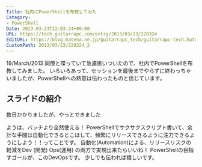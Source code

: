 ```yaml
---
Title: 社内にPowerShellを布教してみた
Category:
- PowerShell
Date: 2013-03-23T22:03:24+09:00
URL: https://tech.guitarrapc.com/entry/2013/03/23/220324
EditURL: https://blog.hatena.ne.jp/guitarrapc_tech/guitarrapc-tech.hatenablog.com/atom/entry/11696248318757675509
CustomPath: 2013/03/23/220324_2
---
```


<p>19/March/2013 同僚と喋っていて急遽思いついたので、社内でPowerShellを布教してみました。 いろいろあって、セッションを最後までやらずに終わっちゃいましたが、PowerShellへの熱意は伝わったものと信じています。 </p>
<h2>スライドの紹介</h2>
<p>数日かかりましたが、やっとできました</p>
<p>ようは、バッチより全然使える！ PowerShellでサクサクスクリプト書いて、余計な手間は自動化できるとこはして、頻繁にリリースできるように注力できるようにしよう！！ってことです。 自動化(Automation)による、リリースリスクの軽減をDev (開発) Ops(運用) の両方で実現出来たらいいね！ PowerShellの目指すゴールが、このDevOpsです。 少しでも伝われば嬉しいです。</p>
